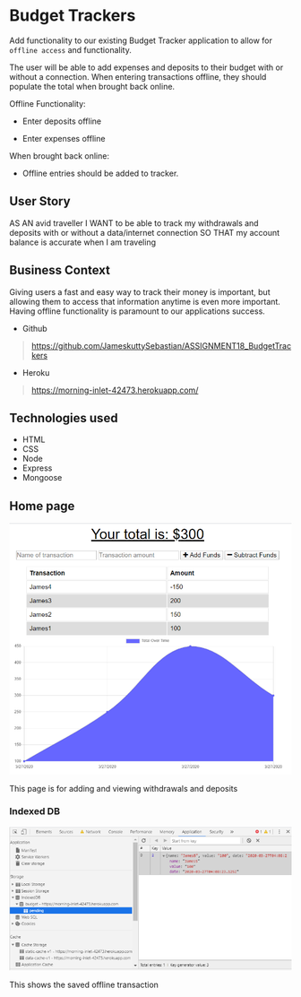 # Budget Trackers

Add functionality to our existing Budget Tracker application to allow for ```offline access``` and functionality.

The user will be able to add expenses and deposits to their budget with or without a connection. When entering transactions offline, they should populate the total when brought back online.

Offline Functionality:

  * Enter deposits offline

  * Enter expenses offline

When brought back online:

  * Offline entries should be added to tracker.

## User Story
AS AN avid traveller
I WANT to be able to track my withdrawals and deposits with or without a data/internet connection
SO THAT my account balance is accurate when I am traveling

## Business Context

Giving users a fast and easy way to track their money is important, but allowing them to access that information anytime is even more important. Having offline functionality is paramount to our applications success.

-  Github
> https://github.com/JameskuttySebastian/ASSIGNMENT18_BudgetTrackers

-  Heroku
> https://morning-inlet-42473.herokuapp.com/

## Technologies used

- HTML
- CSS
- Node
- Express
- Mongoose

## Home page

![Home Page](./public/img/home.PNG)

This page is for adding and viewing withdrawals and deposits

### Indexed DB

![IndexedDB](./public/img/IndexedDB.PNG)

This shows the saved offline transaction


